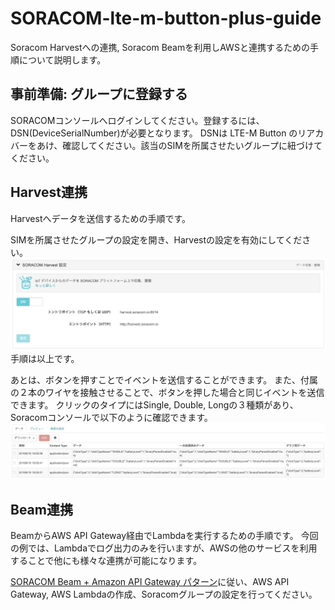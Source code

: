 # SORACOM-lte-m-button-plus-guide
Soracom Harvestへの連携, Soracom Beamを利用しAWSと連携するための手順について説明します。

## 事前準備: グループに登録する
SORACOMコンソールへログインしてください。登録するには、DSN(DeviceSerialNumber)が必要となります。
DSNは LTE-M Button のリアカバーをあけ、確認してください。該当のSIMを所属させたいグループに紐づけてください。

## Harvest連携
Harvestへデータを送信するための手順です。

SIMを所属させたグループの設定を開き、Harvestの設定を有効にしてください。
![harvest設定](image/harvest_setting.png)
手順は以上です。

あとは、ボタンを押すことでイベントを送信することができます。
また、付属の２本のワイヤを接触させることで、ボタンを押した場合と同じイベントを送信できます。
クリックのタイプにはSingle, Double, Longの３種類があり、Soracomコンソールで以下のように確認できます。
![harvest設定](image/click_data.png)

## Beam連携
BeamからAWS API Gateway経由でLambdaを実行するための手順です。
今回の例では、Lambdaでログ出力のみを行いますが、AWSの他のサービスを利用することで他にも様々な連携が可能になります。

[SORACOM Beam + Amazon API Gateway パターン](https://dev.soracom.io/jp/design_patterns/soracom_aws/#aws1)に従い、AWS API Gateway, AWS Lambdaの作成、Soracomグループの設定を行ってください。
